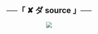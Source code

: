 <h2 align="center">
    ──「 ✘ ダ source 」──
</h2>

<p align="center">
  <img src="https://graph.org/file/86792cded1dc513cb5b5a.jpg">
</p>

